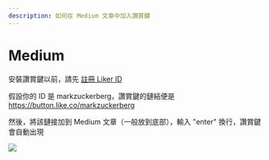 ```yaml
---
description: 如何在 Medium 文章中加入讚賞鍵
---
```


# Medium

安裝讚賞鍵以前，請先 [註冊 Liker ID](https://docs.like.co/v/zh/user-guide/liker-id/how-to-register-a-liker-id)  
  
假設你的 ID 是 markzuckerberg，讚賞鍵的鏈結便是 https://button.like.co/markzuckerberg 

然後，將該鏈接加到 Medium 文章（一般放到底部），輸入 "enter" 換行，讚賞鍵會自動出現

![](https://downloads.intercomcdn.com/i/o/78328580/9a8a696bc2ae284b2c9bbc47/ezgif-2-054861eaac.gif)

